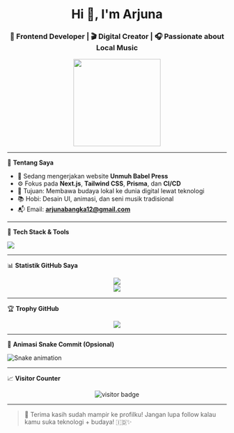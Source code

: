 <h1 align="center">Hi 👋, I'm Arjuna</h1>
<h3 align="center">🎨 Frontend Developer | 🎬 Digital Creator | 🎧 Passionate about Local Music</h3>

<p align="center">
  <img src="https://media.giphy.com/media/ZVik7pBtu9dNS/giphy.gif" width="200"/>
</p>

---

🌟 **Tentang Saya**

- 🔭 Sedang mengerjakan website **Unmuh Babel Press**
- ⚙️ Fokus pada **Next.js**, **Tailwind CSS**, **Prisma**, dan **CI/CD**
- 🎯 Tujuan: Membawa budaya lokal ke dunia digital lewat teknologi
- 📚 Hobi: Desain UI, animasi, dan seni musik tradisional
- 📬 Email: **arjunabangka12@gmail.com**

---

🧰 **Tech Stack & Tools**

<p align="left">
  <img src="https://skillicons.dev/icons?i=js,react,nextjs,nodejs,tailwind,figma,prisma,mysql,vscode,github" />
</p>

---

📊 **Statistik GitHub Saya**

<p align="center">
  <img src="https://github-readme-stats.vercel.app/api?username=arjuna&show_icons=true&theme=tokyonight&hide=issues" />
  <br />
  <img src="https://github-readme-streak-stats.herokuapp.com/?user=arjuna&theme=tokyonight" />
</p>

---

🏆 **Trophy GitHub**

<p align="center">
  <img src="https://github-profile-trophy.vercel.app/?username=arjuna21&theme=onedark&no-frame=true&column=6" />
</p>

---

🐍 **Animasi Snake Commit (Opsional)**

![Snake animation](https://junaaxya.github.io/snk/github-contribution-grid-snake.svg)


---

📈 **Visitor Counter**

<p align="center">
  <img src="https://visitor-badge.laobi.icu/badge?page_id=arjuna21.arjuna21" alt="visitor badge"/>
</p>

---

> 🔗 Terima kasih sudah mampir ke profilku! Jangan lupa follow kalau kamu suka teknologi + budaya! 🇮🇩✨
